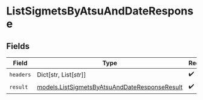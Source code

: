 # ListSigmetsByAtsuAndDateResponse


## Fields

| Field                                                                                                | Type                                                                                                 | Required                                                                                             | Description                                                                                          |
| ---------------------------------------------------------------------------------------------------- | ---------------------------------------------------------------------------------------------------- | ---------------------------------------------------------------------------------------------------- | ---------------------------------------------------------------------------------------------------- |
| `headers`                                                                                            | Dict[str, List[*str*]]                                                                               | :heavy_check_mark:                                                                                   | N/A                                                                                                  |
| `result`                                                                                             | [models.ListSigmetsByAtsuAndDateResponseResult](../models/listsigmetsbyatsuanddateresponseresult.md) | :heavy_check_mark:                                                                                   | N/A                                                                                                  |